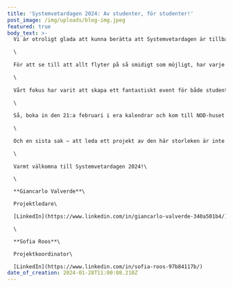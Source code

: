 ```yaml
---
title: 'Systemvetardagen 2024: Av studenter, för studenter!'
post_image: /img/uploads/blog-img.jpeg
featured: true
body_text: >-
  Vi är otroligt glada att kunna berätta att Systemvetardagen är tillbaka! Från första dagen i det här projektet har vi lagt stor vikt vid en stark och hållbar gruppdynamik. Det har verkligen varit en spelväxlare för oss.\

  \
 
  För att se till att allt flyter på så smidigt som möjligt, har varje team fått en viceledare. Det här steget har gjort underverk för vårt arbetsflöde. Ett nytt system som utvecklats av vårt team där företag själva kan fylla i sin information har underlättat mycket! Och det slutar inte där – vi har även skruvat upp vår marknadsföring för att nå ut till fler, och har jobbat hand i hand med olika sektioner från vår studentkår DISK.\

  \
 
  Vårt fokus har varit att skapa ett fantastiskt event för både studenter och utställare. Systemvetardagen 2024 handlar inte bara om en mässa – det är en chans för oss att visa vad vi kan åstadkomma tillsammans. Vi är en grupp studenter med en härlig mix av kompetenser, och vi är redo att visa upp dem. \

  \
 
  Så, boka in den 21:a februari i era kalendrar och kom till NOD-huset för en inspirerande dag. Vi ser fram emot att välkomna alla företag och hoppas på en dag fylld med givande samtal och nya insikter.\

  \
 
  Och en sista sak – att leda ett projekt av den här storleken är inte någon lätt utmaning, men det var vi villiga att anta! Men kräver också massor av koordination och engagemang från många håll. Stort tack till alla våra gruppledare, vice gruppledare och gruppmedlemmar, samt till de sektioner som varit involverade. Utan ert arbete och förtroende skulle detta inte vara möjligt. Ni är alla hjältar i detta projekt!\

  \
 
  Varmt välkomna till Systemvetardagen 2024!\

  \

  **Giancarlo Valverde**\

  Projektledare\

  [LinkedIn](https://www.linkedin.com/in/giancarlo-valverde-340a501b4/)\

  \

  **Sofia Roos**\

  Projektkoordinator\

  [LinkedIn](https://www.linkedin.com/in/sofia-roos-97b84117b/)
date_of_creation: 2024-01-28T11:00:08.210Z
---
```

